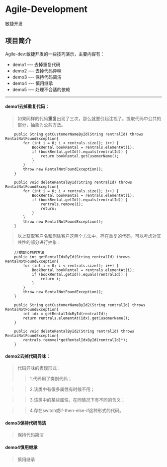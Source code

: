 # Agile-Development

敏捷开发

## 项目简介
Agile-dev:敏捷开发的一些技巧演示，主要内容有：
- demo1	---	去掉重复代码
- demo2	---	去掉代码异味
- demo3 --- 保持代码简洁
- demo4 --- 慎用继承
- demo5 --- 处理不合适的依赖

***

#### demo1去掉重复代码：
>如果同样的代码**重复**出现了三次，那么就要引起注视了。提取代码中公共的部分，抽象为公共方法。
	
		public String getCustomerNameById(String rentralId) throws RentalNotFoundException{
			for (int i = 0; i < rentrals.size(); i++) {
				BookRental bookRental = rentrals.elementAt(i);
				if (bookRental.getId().equals(rentralId)) {
					return bookRental.getCusomerName();
				}
			}
			throw new RentalNotFoundException();
		}
		
		public void deleteRentalById(String rentralId) throws RentalNotFoundException{
			for (int i = 0; i < rentrals.size(); i++) {
				BookRental bookRental = rentrals.elementAt(i);
				if (bookRental.getId().equals(rentralId)) {
					rentrals.remove(i);
					return;
				}
			}
			throw new RentalNotFoundException();
		}
		
>以上获取客户名和删除客户这两个方法中，存在重复的代码，可以考虑对其共性的部分进行抽象：
	
		//提取公共的方法
		public int getRentalIdxById(String rentralId) throws RentalNotFoundException{
			for (int i = 0; i < rentrals.size(); i++) {
				BookRental bookRental = rentrals.elementAt(i);
				if (bookRental.getId().equals(rentralId)) {
					return i;
				}
			}
			throw new RentalNotFoundException();
		}
		
		public String getCustomerNameById2(String rentralId) throws RentalNotFoundException{
			int idx = getRentalIdxById(rentralId);
			return rentrals.elementAt(idx).getCusomerName();
		}
		
		public void deleteRentalById2(String rentralId) throws RentalNotFoundException{
			rentrals.remove(*getRentalIdxById(rentralId)*);
		}		
		
#### demo2去掉代码异味：
>代码异味的表现形式：
>>1.代码用了类别代码；

>>2.该类中有很多属性有时候不用；

>>3.该类中的某些属性，在同情况下有不同的含义；

>>4.存在switch或if-then-else-if这种形式的代码。

#### demo3保持代码简洁
>保持代码简洁

#### demo4慎用继承
>慎用继承

